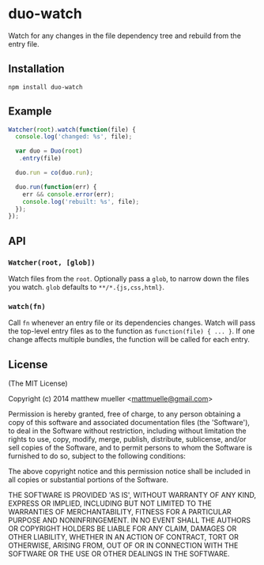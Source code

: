 
# duo-watch

  Watch for any changes in the file dependency tree and rebuild from the entry file.

## Installation

```
npm install duo-watch
```

## Example

```js
Watcher(root).watch(function(file) {
  console.log('changed: %s', file);

  var duo = Duo(root)
   .entry(file)

  duo.run = co(duo.run);

  duo.run(function(err) {
    err && console.error(err);
    console.log('rebuilt: %s', file);
  });
});
```

## API

### `Watcher(root, [glob])`

  Watch files from the `root`. Optionally pass a `glob`, to narrow down the files you watch. `glob` defaults to `**/*.{js,css,html}`.

### `watch(fn)`

  Call `fn` whenever an entry file or its dependencies changes. Watch will pass the top-level entry files as to the function as `function(file) { ... }`. If one change affects multiple bundles, the function will be called for each entry.

## License 

(The MIT License)

Copyright (c) 2014 matthew mueller &lt;mattmuelle@gmail.com&gt;

Permission is hereby granted, free of charge, to any person obtaining
a copy of this software and associated documentation files (the
'Software'), to deal in the Software without restriction, including
without limitation the rights to use, copy, modify, merge, publish,
distribute, sublicense, and/or sell copies of the Software, and to
permit persons to whom the Software is furnished to do so, subject to
the following conditions:

The above copyright notice and this permission notice shall be
included in all copies or substantial portions of the Software.

THE SOFTWARE IS PROVIDED 'AS IS', WITHOUT WARRANTY OF ANY KIND,
EXPRESS OR IMPLIED, INCLUDING BUT NOT LIMITED TO THE WARRANTIES OF
MERCHANTABILITY, FITNESS FOR A PARTICULAR PURPOSE AND NONINFRINGEMENT.
IN NO EVENT SHALL THE AUTHORS OR COPYRIGHT HOLDERS BE LIABLE FOR ANY
CLAIM, DAMAGES OR OTHER LIABILITY, WHETHER IN AN ACTION OF CONTRACT,
TORT OR OTHERWISE, ARISING FROM, OUT OF OR IN CONNECTION WITH THE
SOFTWARE OR THE USE OR OTHER DEALINGS IN THE SOFTWARE.
